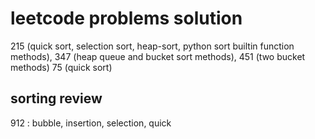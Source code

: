 # leetcode problems solution
215 (quick sort, selection sort, heap-sort, python sort builtin function methods), 347 (heap queue and bucket sort methods), 451 (two bucket methods) 75 (quick sort)
## sorting review
912 : bubble, insertion, selection, quick
